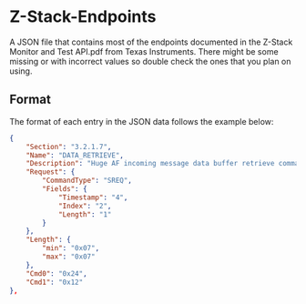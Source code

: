 # Z-Stack-Endpoints
A JSON file that contains most of the endpoints documented in the Z-Stack Monitor and Test API.pdf from Texas Instruments. There might be some missing or with incorrect values so double check the ones that you plan on using.


## Format
The format of each entry in the JSON data follows the example below:
```json
{
    "Section": "3.2.1.7",
    "Name": "DATA_RETRIEVE",
    "Description": "Huge AF incoming message data buffer retrieve command.",
    "Request": {
        "CommandType": "SREQ",
        "Fields": {
            "Timestamp": "4",
            "Index": "2",
            "Length": "1"
        }
    },
    "Length": {
        "min": "0x07",
        "max": "0x07"
    },
    "Cmd0": "0x24",
    "Cmd1": "0x12"
},
```
